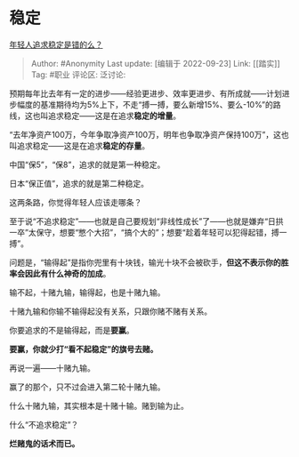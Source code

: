 # 稳定
[年轻人追求稳定是错的么？](https://www.zhihu.com/question/318527421/answer/2685660639)

> Author: #Anonymity
> Last update: [编辑于 2022-09-23]
> Link: [[踏实]]
> Tag: #职业
> 评论区:
> 泛讨论:

预期每年比去年有一定的进步——经验更进步、效率更进步、有所成就——计划进步幅度的基准期待均为5%上下，不走“搏一搏，要么新增15%、要么-10%”的路线，这也叫追求稳定——这是在追求**稳定的增量**。

“去年净资产100万，今年争取净资产100万，明年也争取净资产保持100万”，这也叫追求稳定——这是在追求**稳定的存量**。

中国“保5”，“保8”，追求的就是第一种稳定。

日本“保正值”，追求的就是第二种稳定。

这两条路，你觉得年轻人应该走哪条？

至于说“不追求稳定”——也就是自己要规划“非线性成长”了——也就是嫌弃“日拱一卒”太保守，想要“憋个大招”，“搞个大的”；想要“趁着年轻可以犯得起错，搏一搏”。

问题是，“输得起”是指你兜里有十块钱，输光十块不会被砍手，**但这不表示你的胜率会因此有什么神奇的加成**。

输不起，十赌九输，输得起，也是十赌九输。

十赌九输和你输不输得起没有关系，只跟你赌不赌有关系。

你要追求的不是输得起，而是**要赢**。

**要赢，你就少打“看不起稳定”的旗号去赌。**

再说一遍——十赌九输。

赢了的那个，只不过会进入第二轮十赌九输。

什么十赌九输，其实根本是十赌十输。赌到输为止。

什么“不追求稳定”？

**烂赌鬼的话术而已。**
